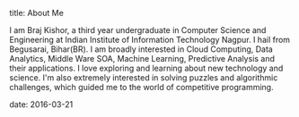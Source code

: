 title: About Me 

I am Braj Kishor, a third year undergraduate in Computer Science and Engineering at Indian Institute of Information Technology Nagpur. I hail from Begusarai, Bihar(BR). I am broadly interested in Cloud Computing, Data Analytics, Middle Ware SOA, Machine Learning, Predictive Analysis and their applications. I love exploring and learning about new technology and science. I'm also extremely interested in solving puzzles and algorithmic challenges, which guided me to the world of competitive programming.

date: 2016-03-21

